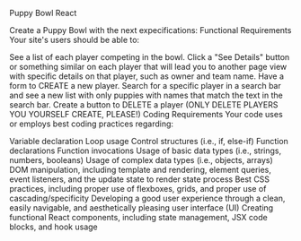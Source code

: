 Puppy Bowl React

Create a Puppy Bowl with the next expecifications:
Functional Requirements
Your site's users should be able to:

See a list of each player competing in the bowl.
Click a "See Details" button or something similar on each player that will lead you to another page view with specific details on that player, such as owner and team name.
Have a form to CREATE a new player.
Search for a specific player in a search bar and see a new list with only puppies with names that match the text in the search bar.
Create a button to DELETE a player (ONLY DELETE PLAYERS YOU YOURSELF CREATE, PLEASE!)
Coding Requirements
Your code uses or employs best coding practices regarding:

Variable declaration
Loop usage
Control structures (i.e., if, else-if)
Function declarations
Function invocations
Usage of basic data types (i.e., strings, numbers, booleans)
Usage of complex data types (i.e., objects, arrays)
DOM manipulation, including template and rendering, element queries, event listeners, and the update state to render state process
Best CSS practices, including proper use of flexboxes, grids, and proper use of cascading/specificity
Developing a good user experience through a clean, easily navigable, and aesthetically pleasing user interface (UI)
Creating functional React components, including state management, JSX code blocks, and hook usage